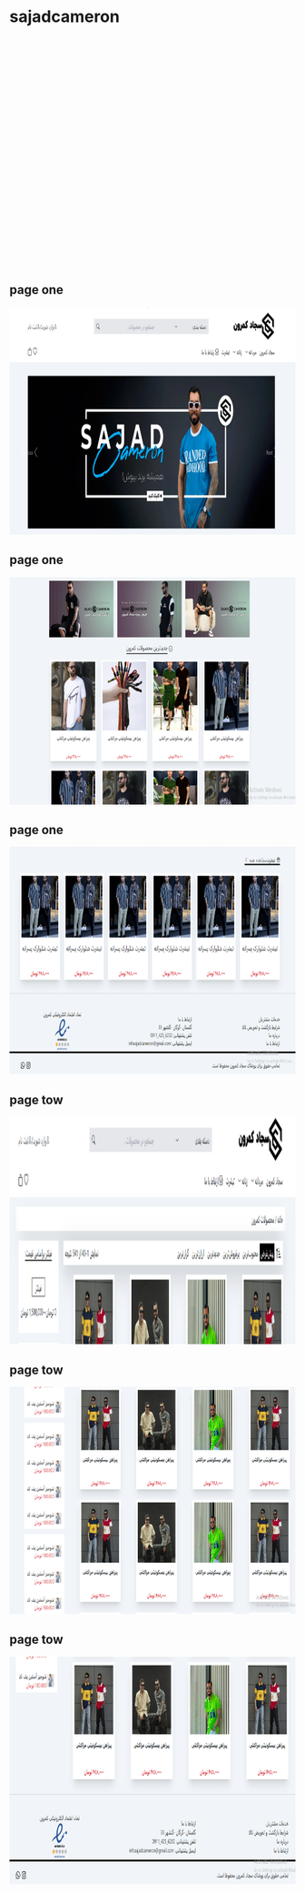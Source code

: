 
<h1 align="left">sajadcameron</h1>
<div align="center">
  <img height="400" src=" "  />
</div>

<h2 align="left">page one</h2>
<div align="center">
  <img height="400" src="https://raw.githubusercontent.com/mohamadhoseinnozaridev/sajadcameron/main/image/pageone_header.PNG "  />
</div>


<h2 align="left">page one</h2>
<div align="center">
  <img height="400" src="https://raw.githubusercontent.com/mohamadhoseinnozaridev/sajadcameron/main/image/pageone_body.PNG "  />
</div>


<h2 align="left">page one</h2>
<div align="center">
  <img height="400" src="https://raw.githubusercontent.com/mohamadhoseinnozaridev/sajadcameron/main/image/pageone_footer.PNG "  />
</div>


<h2 align="left">page tow</h2>
<div align="center">
  <img height="400" src=" https://raw.githubusercontent.com/mohamadhoseinnozaridev/sajadcameron/main/image/pagetow_header.PNG"  />
</div>


<h2 align="left">page tow</h2>
<div align="center">
  <img height="400" src="https://raw.githubusercontent.com/mohamadhoseinnozaridev/sajadcameron/main/image/pagetow_body.PNG "  />
</div>


<h2 align="left">page tow</h2>
<div align="center">
  <img height="400" src=" https://raw.githubusercontent.com/mohamadhoseinnozaridev/sajadcameron/main/image/pagetow_footer.PNG"  />
</div>





